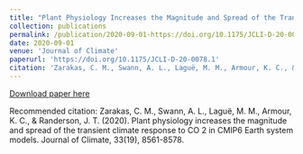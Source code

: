```yaml
---
title: "Plant Physiology Increases the Magnitude and Spread of the Transient Climate Response to CO 2 in CMIP6 Earth System Models"
collection: publications
permalink: /publication/2020-09-01-https://doi.org/10.1175/JCLI-D-20-0078.1
date: 2020-09-01
venue: 'Journal of Climate'
paperurl: 'https://doi.org/10.1175/JCLI-D-20-0078.1'
citation: 'Zarakas, C. M., Swann, A. L., Laguë, M. M., Armour, K. C., &amp; Randerson, J. T. (2020). Plant physiology increases the magnitude and spread of the transient climate response to CO 2 in CMIP6 Earth system models. Journal of Climate, 33(19), 8561-8578.'
---
```


<a href='https://doi.org/10.1175/JCLI-D-20-0078.1'>Download paper here</a>

Recommended citation: Zarakas, C. M., Swann, A. L., Laguë, M. M., Armour, K. C., & Randerson, J. T. (2020). Plant physiology increases the magnitude and spread of the transient climate response to CO 2 in CMIP6 Earth system models. Journal of Climate, 33(19), 8561-8578.
